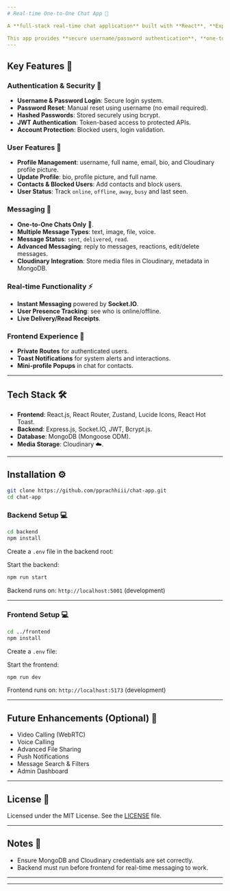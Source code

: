 ```yaml
---
# Real-time One-to-One Chat App 💬

A **full-stack real-time chat application** built with **React**, **Express.js**, **Socket.IO**, and **MongoDB** 💻.

This app provides **secure username/password authentication**, **one-to-one messaging**, **media sharing**, **user presence**, and **profile management**, ready to deploy on platforms like Ender 🚀.
---
```


## Key Features 🔑

### Authentication & Security 🔐

- **Username & Password Login**: Secure login system.
- **Password Reset**: Manual reset using username (no email required).
- **Hashed Passwords**: Stored securely using bcrypt.
- **JWT Authentication**: Token-based access to protected APIs.
- **Account Protection**: Blocked users, login validation.

### User Features 👤

- **Profile Management**: username, full name, email, bio, and Cloudinary profile picture.
- **Update Profile**: bio, profile picture, and full name.
- **Contacts & Blocked Users**: Add contacts and block users.
- **User Status**: Track `online`, `offline`, `away`, `busy` and last seen.

### Messaging 💬

- **One-to-One Chats Only** 👥.
- **Multiple Message Types**: text, image, file, voice.
- **Message Status**: `sent`, `delivered`, `read`.
- **Advanced Messaging**: reply to messages, reactions, edit/delete messages.
- **Cloudinary Integration**: Store media files in Cloudinary, metadata in MongoDB.

### Real-time Functionality ⚡

- **Instant Messaging** powered by **Socket.IO**.
- **User Presence Tracking**: see who is online/offline.
- **Live Delivery/Read Receipts**.

### Frontend Experience 🎨

- **Private Routes** for authenticated users.
- **Toast Notifications** for system alerts and interactions.
- **Mini-profile Popups** in chat for contacts.

---

## Tech Stack 🛠️

- **Frontend**: React.js, React Router, Zustand, Lucide Icons, React Hot Toast.
- **Backend**: Express.js, Socket.IO, JWT, Bcrypt.js.
- **Database**: MongoDB (Mongoose ODM).
- **Media Storage**: Cloudinary ☁️.

---

## Installation ⚙️

```bash
git clone https://github.com/pprachhiii/chat-app.git
cd chat-app
```

### Backend Setup 💻

```bash
cd backend
npm install
```

Create a `.env` file in the backend root:

Start the backend:

```bash
npm run start
```

Backend runs on: `http://localhost:5001` (development)

---

### Frontend Setup 💻

```bash
cd ../frontend
npm install
```

Create a `.env` file:

Start the frontend:

```bash
npm run dev
```

Frontend runs on: `http://localhost:5173` (development)

---

## Future Enhancements (Optional) 🔮

- Video Calling (WebRTC)
- Voice Calling
- Advanced File Sharing
- Push Notifications
- Message Search & Filters
- Admin Dashboard

---

## License 📝

Licensed under the MIT License. See the [LICENSE](LICENSE) file.

---

## Notes 📌

- Ensure MongoDB and Cloudinary credentials are set correctly.
- Backend must run before frontend for real-time messaging to work.

---

---
